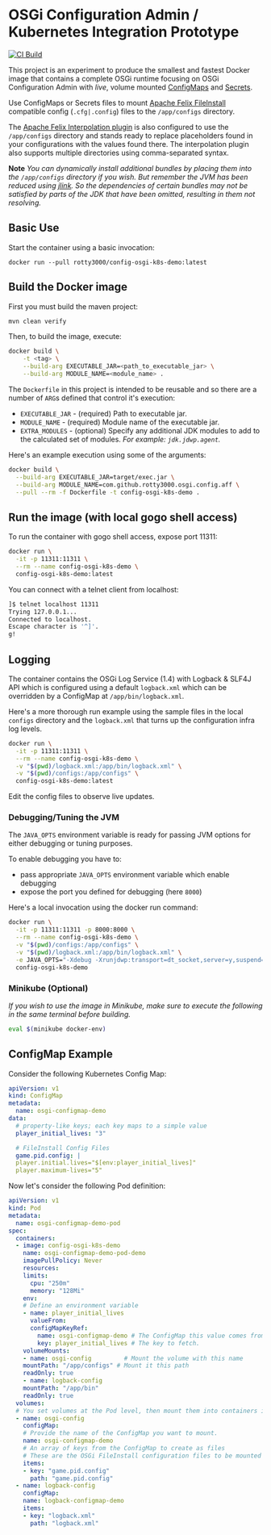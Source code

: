 # OSGi Configuration Admin / Kubernetes Integration Prototype

[![CI Build](https://github.com/rotty3000/osgi-config-aff/actions/workflows/build.yml/badge.svg)](https://github.com/rotty3000/osgi-config-aff/actions/workflows/build.yml)

This project is an experiment to produce the smallest and fastest Docker image that contains a complete OSGi runtime focusing on OSGi Configuration Admin with *live*, volume mounted [ConfigMaps](https://kubernetes.io/docs/concepts/configuration/configmap/) and [Secrets](https://kubernetes.io/docs/concepts/configuration/secret/).

Use ConfigMaps or Secrets files to mount [Apache Felix FileInstall](https://felix.apache.org/documentation/subprojects/apache-felix-file-install.html) compatible config (`.cfg|.config`) files to the `/app/configs` directory.

The [Apache Felix Interpolation plugin](https://github.com/apache/felix-dev/blob/master/configadmin-plugins/interpolation/README.md) is also configured to use the `/app/configs` directory and stands ready to replace placeholders found in your configurations with the values found there. The interpolation plugin also supports multiple directories using comma-separated syntax.

**Note** *You can dynamically install additional bundles by placing them into the `/app/configs` directory if you wish. But remember the JVM has been reduced using [jlink](https://docs.oracle.com/en/java/javase/17/docs/specs/man/jlink.html). So the dependencies of certain bundles may not be satisfied by parts of the JDK that have been omitted, resulting in them not resolving.*

## Basic Use

Start the container using a basic invocation:

```
docker run --pull rotty3000/config-osgi-k8s-demo:latest
```

## Build the Docker image

First you must build the maven project:

```bash
mvn clean verify
```

Then, to build the image, execute:

```bash
docker build \
	-t <tag> \
	--build-arg EXECUTABLE_JAR=<path_to_executable_jar> \
	--build-arg MODULE_NAME=<module_name> .
```

The `Dockerfile` in this project is intended to be reusable and so there are a number of `ARG`s defined that control it's execution:

* `EXECUTABLE_JAR` - (required) Path to executable jar.
* `MODULE_NAME` - (required) Module name of the executable jar.
* `EXTRA_MODULES` - (optional) Specify any additional JDK modules to add to the calculated set of modules. _For example: `jdk.jdwp.agent`._

Here's an example execution using some of the arguments:

```bash
docker build \
  --build-arg EXECUTABLE_JAR=target/exec.jar \
  --build-arg MODULE_NAME=com.github.rotty3000.osgi.config.aff \
  --pull --rm -f Dockerfile -t config-osgi-k8s-demo .
```

## Run the image (with local gogo shell access)

To run the container with gogo shell access, expose port 11311:

```bash
docker run \
  -it -p 11311:11311 \
  --rm --name config-osgi-k8s-demo \
  config-osgi-k8s-demo:latest
```

You can connect with a telnet client from localhost:

```bash
]$ telnet localhost 11311
Trying 127.0.0.1...
Connected to localhost.
Escape character is '^]'.
g!
```

## Logging

The container contains the OSGi Log Service (1.4) with Logback & SLF4J API which is configured using a default `logback.xml` which can be overridden by a ConfigMap at `/app/bin/logback.xml`.

Here's a more thorough run example using the sample files in the local `configs` directory and the `logback.xml` that turns up the configuration infra log levels.

```bash
docker run \
  -it -p 11311:11311 \
  --rm --name config-osgi-k8s-demo \
  -v "$(pwd)/logback.xml:/app/bin/logback.xml" \
  -v "$(pwd)/configs:/app/configs" \
  config-osgi-k8s-demo:latest
```

Edit the config files to observe live updates.

### Debugging/Tuning the JVM

The `JAVA_OPTS` environment variable is ready for passing JVM options for either debugging or tuning purposes.

To enable debugging you have to:

* pass appropriate `JAVA_OPTS` environment variable which enable debugging
* expose the port you defined for debugging (here `8000`)

Here's a local invocation using the docker run command:

```bash
docker run \
  -it -p 11311:11311 -p 8000:8000 \
  --rm --name config-osgi-k8s-demo \
  -v "$(pwd)/configs:/app/configs" \
  -v "$(pwd)/logback.xml:/app/bin/logback.xml" \
  -e JAVA_OPTS="-Xdebug -Xrunjdwp:transport=dt_socket,server=y,suspend=n,address=*:8000" \
  config-osgi-k8s-demo
```

### Minikube (Optional)

_If you wish to use the image in Minikube, make sure to execute the following in the same terminal before building._

```bash
eval $(minikube docker-env)
```

## ConfigMap Example

Consider the following Kubernetes Config Map:
```yaml
apiVersion: v1
kind: ConfigMap
metadata:
  name: osgi-configmap-demo
data:
  # property-like keys; each key maps to a simple value
  player_initial_lives: "3"

  # FileInstall Config Files
  game.pid.config: |
  player.initial.lives="$[env:player_initial_lives]"
  player.maximum-lives="5"
```

Now let's consider the following Pod definition:
```yaml
apiVersion: v1
kind: Pod
metadata:
  name: osgi-configmap-demo-pod
spec:
  containers:
  - image: config-osgi-k8s-demo
    name: osgi-configmap-demo-pod-demo
    imagePullPolicy: Never
    resources:
    limits:
      cpu: "250m"
      memory: "128Mi"
    env:
    # Define an environment variable
    - name: player_initial_lives
      valueFrom:
      configMapKeyRef:
        name: osgi-configmap-demo # The ConfigMap this value comes from.
        key: player_initial_lives # The key to fetch.
    volumeMounts:
    - name: osgi-config         # Mount the volume with this name
    mountPath: "/app/configs" # Mount it this path
    readOnly: true
    - name: logback-config
    mountPath: "/app/bin"
    readOnly: true
  volumes:
  # You set volumes at the Pod level, then mount them into containers inside that Pod
  - name: osgi-config
    configMap:
    # Provide the name of the ConfigMap you want to mount.
    name: osgi-configmap-demo
    # An array of keys from the ConfigMap to create as files
    # These are the OSGi FileInstall configuration files to be mounted
    items:
    - key: "game.pid.config"
      path: "game.pid.config"
  - name: logback-config
    configMap:
    name: logback-configmap-demo
    items:
    - key: "logback.xml"
      path: "logback.xml"
```
